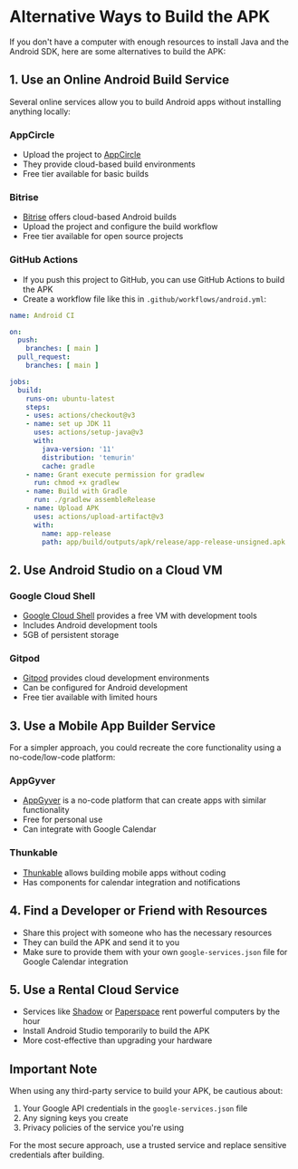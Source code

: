 # Alternative Ways to Build the APK

If you don't have a computer with enough resources to install Java and the Android SDK, here are some alternatives to build the APK:

## 1. Use an Online Android Build Service

Several online services allow you to build Android apps without installing anything locally:

### AppCircle
- Upload the project to [AppCircle](https://appcircle.io/)
- They provide cloud-based build environments
- Free tier available for basic builds

### Bitrise
- [Bitrise](https://www.bitrise.io/) offers cloud-based Android builds
- Upload the project and configure the build workflow
- Free tier available for open source projects

### GitHub Actions
- If you push this project to GitHub, you can use GitHub Actions to build the APK
- Create a workflow file like this in `.github/workflows/android.yml`:

```yaml
name: Android CI

on:
  push:
    branches: [ main ]
  pull_request:
    branches: [ main ]

jobs:
  build:
    runs-on: ubuntu-latest
    steps:
    - uses: actions/checkout@v3
    - name: set up JDK 11
      uses: actions/setup-java@v3
      with:
        java-version: '11'
        distribution: 'temurin'
        cache: gradle
    - name: Grant execute permission for gradlew
      run: chmod +x gradlew
    - name: Build with Gradle
      run: ./gradlew assembleRelease
    - name: Upload APK
      uses: actions/upload-artifact@v3
      with:
        name: app-release
        path: app/build/outputs/apk/release/app-release-unsigned.apk
```

## 2. Use Android Studio on a Cloud VM

### Google Cloud Shell
- [Google Cloud Shell](https://cloud.google.com/shell) provides a free VM with development tools
- Includes Android development tools
- 5GB of persistent storage

### Gitpod
- [Gitpod](https://www.gitpod.io/) provides cloud development environments
- Can be configured for Android development
- Free tier available with limited hours

## 3. Use a Mobile App Builder Service

For a simpler approach, you could recreate the core functionality using a no-code/low-code platform:

### AppGyver
- [AppGyver](https://www.appgyver.com/) is a no-code platform that can create apps with similar functionality
- Free for personal use
- Can integrate with Google Calendar

### Thunkable
- [Thunkable](https://thunkable.com/) allows building mobile apps without coding
- Has components for calendar integration and notifications

## 4. Find a Developer or Friend with Resources

- Share this project with someone who has the necessary resources
- They can build the APK and send it to you
- Make sure to provide them with your own `google-services.json` file for Google Calendar integration

## 5. Use a Rental Cloud Service

- Services like [Shadow](https://shadow.tech/) or [Paperspace](https://www.paperspace.com/) rent powerful computers by the hour
- Install Android Studio temporarily to build the APK
- More cost-effective than upgrading your hardware

## Important Note

When using any third-party service to build your APK, be cautious about:
1. Your Google API credentials in the `google-services.json` file
2. Any signing keys you create
3. Privacy policies of the service you're using

For the most secure approach, use a trusted service and replace sensitive credentials after building.
